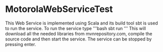 # MotorolaWebServiceTest
This Web Service is implemented using Scala and its build tool sbt is used to run the service. To run the service type
'''bash
sbt run
'''
This will download all the needed libraries from mvnrepository.com, compile the source code and then start the service.
The service can be stopped by pressing enter.
